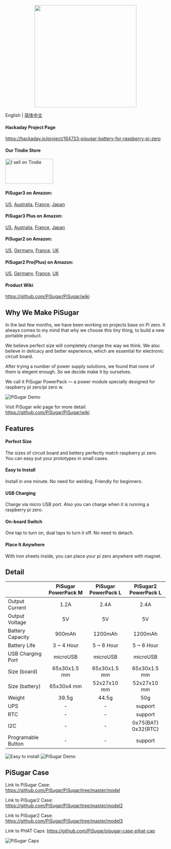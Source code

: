 <p align="center">
  <img width="320" src="https://raw.githubusercontent.com/JdaieLin/PiSugar/master/logo.jpg">
</p>

English | [简体中文](./README.zh-CN.md)

#### Hackaday Project Page

https://hackaday.io/project/164733-pisugar-battery-for-raspberry-pi-zero

#### Our Tindie Store

<a href="https://www.tindie.com/stores/pisugar/?ref=offsite_badges&utm_source=sellers_Pisugar&utm_medium=badges&utm_campaign=badge_medium"><img src="https://d2ss6ovg47m0r5.cloudfront.net/badges/tindie-mediums.png" alt="I sell on Tindie" width="150" height="78"></a>

#### PiSugar3 on Amazon:
<a href="https://www.amazon.com/dp/B09MJ8SCGD?ref=github" target="_blank">US</a>, 
<a href="https://www.amazon.com.au/dp/B09QLZ3QHN?ref=myi_title_dp" target="_blank">Australia</a>, 
<a href="https://www.amazon.fr/dp/B09QS12N1W?ref=myi_title_dp" target="_blank">France</a>, 
<a href="http://www.amazon.co.jp/dp/B09QRQPWYC?ref=myi_title_dp" target="_blank">Japan</a>

#### PiSugar3 Plus on Amazon:
<a href="https://www.amazon.com/dp/B09MJ876FW?ref=myi_title_dp" target="_blank">US</a>, 
<a href="https://www.amazon.com.au/dp/B09QLZC3TB?ref=myi_title_dp" target="_blank">Australia</a>, 
<a href="https://www.amazon.fr/dp/B09QRS666Y?ref=myi_title_dp" target="_blank">France</a>, 
<a href="https://www.amazon.co.jp/dp/B09QRY2KNG?ref=myi_title_dp" target="_blank">Japan</a>

#### PiSugar2 on Amazon:
<a href="https://www.amazon.com/dp/B08D678XPR" target="_blank">US</a>, 
<a href="https://www.amazon.de/dp/B08D678XPR" target="_blank">Germany</a>, 
<a href="https://www.amazon.fr/dp/B08D678XPR" target="_blank">France</a>, 
<a href="https://www.amazon.co.uk/dp/B08D678XPR" target="_blank">UK</a>

#### PiSugar2 Pro(Plus) on Amazon:
<a href="https://www.amazon.com/dp/B08D8PPCKN" target="_blank">US</a>, 
<a href="https://www.amazon.de/dp/B08D8PPCKN" target="_blank">Germany</a>, 
<a href="https://www.amazon.fr/dp/B08D8PPCKN" target="_blank">France</a>, 
<a href="https://www.amazon.co.uk/dp/B08D8PPCKN" target="_blank">UK</a>

#### Product Wiki

https://github.com/PiSugar/PiSugar/wiki

## Why We Make PiSugar

In the last few months, we have been working on projects base on Pi zero. It always comes to my mind that why we choose this tiny thing, to build a new portable product.

We believe perfect size will completely change the way we think.
We also believe in delicacy and better experience, which are essential for electronic circuit board.

After trying a number of power supply solutions, we found that none of them is elegent enough.
So we decide make it by ourselves. 

We call it PiSugar PowerPack — a power module specially designed for raspberry pi zero/pi zero w.

![PiSugar Demo](https://raw.githubusercontent.com/JdaieLin/PiSugar/master/demo.gif)

Visit PiSugar wiki page for more detail: https://github.com/PiSugar/PiSugar/wiki

## Features

#### Perfect Size
The sizes of circuit board and bettery perfectly match raspberry pi zero. You can easy put your prototypes in small cases.

#### Easy to Install
Install in one minute. No need for welding. Friendly for beginners.

#### USB Charging
Charge via micro USB port. Also you can charge when it is running a raspberry pi zero.

#### On-board Switch
One tap to turn on, dual taps to turn it off. No need to detach.

#### Place It Anywhere
With iron sheets inside, you can place your pi zero anywhere with magnet.


## Detail

|  | PiSugar PowerPack M | PiSugar PowerPack L | PiSugar2 PowerPack L
| - | :-: | :-: | :-: |
| Output Current | 1.2A | 2.4A | 2.4A | 
| Output Voltage | 5V | 5V | 5V |
| Battery Capacity | 900mAh | 1200mAh | 1200mAh |
| Battery Life | 3 ~ 4 Hour | 5 ~ 6 Hour | 5 ~ 6 Hour |
| USB Charging Port | microUSB | microUSB | microUSB |
| Size (board) | 65x30x1.5 mm | 65x30x1.5 mm | 65x30x1.5 mm |
| Size (battery) | 65x30x4 mm | 52x27x10 mm | 52x27x10 mm |
| Weight | 39.5g | 44.5g | 50g |
| UPS | - | - | support |
| RTC | - | - | support |
| I2C | - | - | 0x75(BAT) 0x32(RTC) |
| Programable Button | - | - | support |

![Easy to install](https://raw.githubusercontent.com/JdaieLin/PiSugar/master/installation.gif)
![PiSugar Demo](https://raw.githubusercontent.com/JdaieLin/PiSugar/master/demo2.png)


## PiSugar Case

Link to PiSugar Case: https://github.com/PiSugar/PiSugar/tree/master/model

Link to PiSugar2 Case: https://github.com/PiSugar/PiSugar/tree/master/model2

Link to PiSugar2 Case: https://github.com/PiSugar/PiSugar/tree/master/model3

Link to PHAT Caps: https://github.com/PiSugar/pisugar-case-pihat-cap

![PiSugar Caps](https://github.com/PiSugar/pisugar-case-pihat-cap/blob/master/gallery_w.jpg?raw=true)

